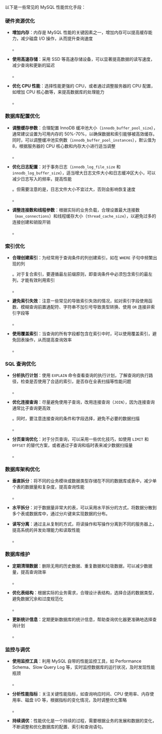 以下是一些常见的 MySQL 性能优化手段：

### 硬件资源优化

- **增加内存**：内存是 MySQL 性能的关键因素之一，增加内存可以提高缓存能力，减少磁盘 I/O 操作，从而提升查询速度
    
    。
    
- **使用高速存储**：采用 SSD 等高速存储设备，可以显著提高数据的读写速度，减少查询和更新的延迟
    
    。
    
- **优化 CPU 性能**：选择性能更强的 CPU，或者通过调整服务器的 CPU 配置，如增加 CPU 核心数等，来提高数据库的处理能力
    
    。
    

### 数据库配置优化

- **调整缓存参数**：合理配置 InnoDB 缓冲池大小（`innodb_buffer_pool_size`），通常建议设置为可用内存的 50%-70%，以确保数据和索引能够被高效缓存[](http://blog.csdn.net/pytorchlight8/article/details/148946364)。同时，可以调整缓冲池实例数（`innodb_buffer_pool_instances`），默认值为 8，根据服务器的 CPU 核心数和内存大小进行适当调整
    
    。
    
- **优化日志配置**：对于事务日志（`innodb_log_file_size` 和 `innodb_log_buffer_size`），适当增大日志文件大小和日志缓冲区大小，可以减少日志写入的频率，提高性能
    
    。但需要注意的是，日志文件大小不宜过大，否则会影响恢复速度
    
    。
    
- **调整连接数和线程参数**：根据实际的业务负载，合理设置最大连接数（`max_connections`）和线程缓存大小（`thread_cache_size`），以避免过多的连接创建和销毁开销
    
    。
    

### 索引优化

- **合理创建索引**：为经常用于查询条件的列创建索引，如在 `WHERE` 子句中频繁出现的列
    
    。对于复合索引，要遵循最左前缀原则，即查询条件中必须包含索引的最左列，才能有效利用索引
    
    。
    
- **避免索引失效**：注意一些常见的导致索引失效的情况，如对索引字段使用函数、模糊查询前置通配符、字符串不加引号导致类型转换、使用 `OR` 连接非索引字段等
    
    。
    
- **使用覆盖索引**：当查询的所有字段都包含在索引中时，可以使用覆盖索引，避免回表操作，从而提高查询效率
    
    。
    

### SQL 查询优化

- **分析执行计划**：使用 `EXPLAIN` 命令查看查询的执行计划，了解查询的执行路径，检查是否使用了合适的索引，是否存在全表扫描等性能问题
    
    。
    
- **优化连接查询**：尽量避免使用子查询，改用连接查询（`JOIN`），因为连接查询通常比子查询更高效
    
    。同时，要注意连接查询的条件和字段选择，避免不必要的数据扫描
    
    。
    
- **分页查询优化**：对于分页查询，可以采用一些优化技巧，如使用 `LIMIT` 和 `OFFSET` 的替代方案，或者通过子查询和临时表来减少数据扫描量
    
    。
    

### 数据库架构优化

- **垂直拆分**：将不同的业务模块或数据类型存储在不同的数据库或表中，减少单个表的数据量和复杂度，提高查询性能
    
    。
    
- **水平拆分**：对于数据量非常大的表，可以采用水平拆分的方式，将数据分散到多个表或数据库中，通过分片键来实现数据的分布[](http://blog.csdn.net/pytorchlight8/article/details/148946364)。
    
- **读写分离**：通过主从复制的方式，将读操作和写操作分离到不同的服务器上，提高系统的并发处理能力和读取性能
    
    。
    

### 数据库维护

- **定期清理数据**：删除无用的历史数据、重复数据和垃圾数据，可以减少数据量，提高查询效率
    
    。
    
- **优化表结构**：根据实际的业务需求，合理设计表结构，选择合适的数据类型，避免数据冗余和过度规范化
    
    。
    
- **更新统计信息**：定期更新数据库的统计信息，帮助查询优化器更准确地选择查询计划
    
    。
    

### 监控与调优

- **使用监控工具**：利用 MySQL 自带的性能监控工具，如 Performance Schema、Slow Query Log 等，实时监控数据库的运行状况，及时发现性能瓶颈
    
    。
    
- **分析性能指标**：关注关键性能指标，如查询响应时间、CPU 使用率、内存使用率、磁盘 I/O 等，根据指标的变化情况，及时调整优化策略
    
    。
    
- **持续调优**：性能优化是一个持续的过程，需要根据业务的发展和数据的变化，不断调整和优化数据库的配置、索引和查询语句[](http://blog.csdn.net/pytorchlight8/article/details/148946364)。